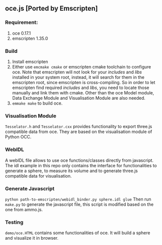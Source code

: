 ## oce.js [Ported by Emscripten]

### Requirement:
1. oce 0.17.1
2. emscripten 1.35.0

### Build
1. Install emscripten 
2. Either use `emcmake cmake` or emscripten cmake toolchain to configure oce. Note that emscripten will not look for your <i>includes </i> and <i> libs</i> installed in your system root, instead, it will search for them in the emscripten root, since emscripten is cross-compiling. So in order to let emscripten find required <i>includes</i> and <i>libs</i>, you need to locate those manually and link them with cmake. Other than the oce Model module, Data Exchange Module and Visualisation Module are also needed.
3. `emmake make` to build oce. 

### Visualisation Module
 `Tesselator.h` and `Tesselator.cxx` provides functionality to export three.js compatible data from oce.  They are based on the visualisation module of Python OCC.

### WebIDL
A webIDL file allows to use oce functions/classes directly from javascript. The idl example in this repo only contains the interface for functionalities to generate a sphere, to measure its volume and to generate three.js compatible data for visualisation.

### Generate Javascript 
``` python path-to-emscripten/webidl_binder.py sphere.idl glue ```
Then run `make.py` to generate the javascript file, this script is modified based on the one from ammo.js.

### Testing
`demo/oce.HTML` contains some functionalities of oce. It will build a sphere and visualize it in browser.
